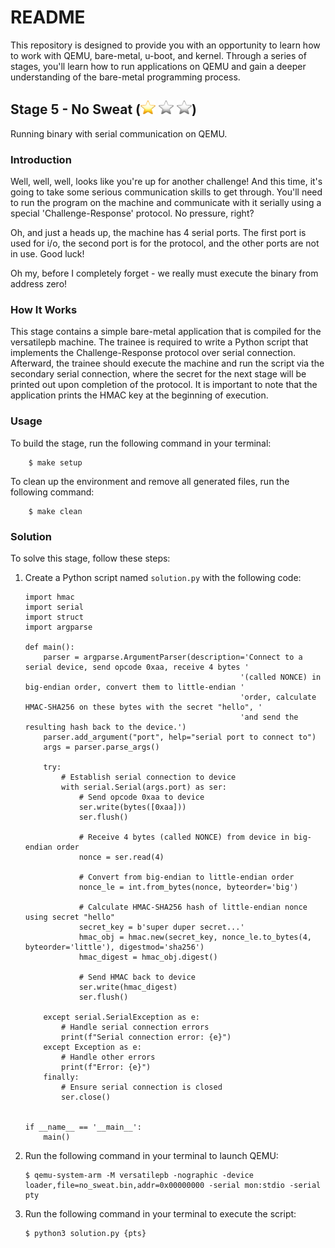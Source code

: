 # README

This repository is designed to provide you with an opportunity to learn how to work with QEMU, bare-metal, u-boot, and kernel. Through a series of stages, you'll learn how to run applications on QEMU and gain a deeper understanding of the bare-metal programming process.

## Stage 5 - No Sweat (![](../../resources/star.png) ![](../../resources/bstar.png) ![](../../resources/bstar.png))

Running binary with serial communication on QEMU.

### Introduction

Well, well, well, looks like you're up for another challenge!
And this time, it's going to take some serious communication skills to get through.
You'll need to run the program on the machine and communicate with it serially using a special 'Challenge-Response' protocol. No pressure, right?

Oh, and just a heads up, the machine has 4 serial ports.
The first port is used for i/o, the second port is for the protocol, and the other ports are not in use.
Good luck!

Oh my, before I completely forget - we really must execute the binary from address zero!

### How It Works

This stage contains a simple bare-metal application that is compiled for the versatilepb machine. The trainee is required to write a Python script that implements the Challenge-Response protocol over serial connection.
Afterward, the trainee should execute the machine and run the script via the secondary serial connection, where the secret for the next stage will be printed out upon completion of the protocol. It is important to note that the application prints the HMAC key at the beginning of execution.

### Usage

To build the stage, run the following command in your terminal:
```
    $ make setup
```

To clean up the environment and remove all generated files, run the following command:
```
    $ make clean
```

### Solution

To solve this stage, follow these steps:

1. Create a Python script named `solution.py` with the following code:

    ```
    import hmac
    import serial
    import struct
    import argparse

    def main():
        parser = argparse.ArgumentParser(description='Connect to a serial device, send opcode 0xaa, receive 4 bytes '
                                                    '(called NONCE) in big-endian order, convert them to little-endian '
                                                    'order, calculate HMAC-SHA256 on these bytes with the secret "hello", '
                                                    'and send the resulting hash back to the device.')
        parser.add_argument("port", help="serial port to connect to")
        args = parser.parse_args()

        try:
            # Establish serial connection to device
            with serial.Serial(args.port) as ser:
                # Send opcode 0xaa to device
                ser.write(bytes([0xaa]))
                ser.flush()

                # Receive 4 bytes (called NONCE) from device in big-endian order
                nonce = ser.read(4)

                # Convert from big-endian to little-endian order
                nonce_le = int.from_bytes(nonce, byteorder='big')

                # Calculate HMAC-SHA256 hash of little-endian nonce using secret "hello"
                secret_key = b'super duper secret...'
                hmac_obj = hmac.new(secret_key, nonce_le.to_bytes(4, byteorder='little'), digestmod='sha256')
                hmac_digest = hmac_obj.digest()

                # Send HMAC back to device
                ser.write(hmac_digest)
                ser.flush()

        except serial.SerialException as e:
            # Handle serial connection errors
            print(f"Serial connection error: {e}")
        except Exception as e:
            # Handle other errors
            print(f"Error: {e}")
        finally:
            # Ensure serial connection is closed
            ser.close()


    if __name__ == '__main__':
        main()
    ```
2. Run the following command in your terminal to launch QEMU:

    ```
    $ qemu-system-arm -M versatilepb -nographic -device loader,file=no_sweat.bin,addr=0x00000000 -serial mon:stdio -serial pty
    ```

3. Run the following command in your terminal to execute the script:

    ```
    $ python3 solution.py {pts}
    ```
